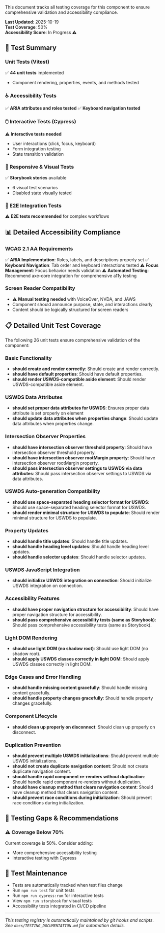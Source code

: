 This document tracks all testing coverage for this component to ensure comprehensive validation and accessibility compliance.

**Last Updated**: 2025-10-19  
**Test Coverage**: 50%  
**Accessibility Score**: In Progress ⚠️

## 🧪 Test Summary

### Unit Tests (Vitest)

✅ **44 unit tests** implemented

- Component rendering, properties, events, and methods tested

### ♿ Accessibility Tests

✅ **ARIA attributes and roles tested**
✅ **Keyboard navigation tested**

### 🖱️ Interactive Tests (Cypress)

⚠️ **Interactive tests needed**

- User interactions (click, focus, keyboard)
- Form integration testing
- State transition validation

### 📱 Responsive & Visual Tests

✅ **Storybook stories** available

- 6 visual test scenarios
- Disabled state visually tested

### 🔧 E2E Integration Tests

⚠️ **E2E tests recommended** for complex workflows

## 📊 Detailed Accessibility Compliance

### WCAG 2.1 AA Requirements

✅ **ARIA Implementation**: Roles, labels, and descriptions properly set
✅ **Keyboard Navigation**: Tab order and keyboard interactions tested
⚠️ **Focus Management**: Focus behavior needs validation
⚠️ **Automated Testing**: Recommend axe-core integration for comprehensive a11y testing

### Screen Reader Compatibility

- ⚠️ **Manual testing needed** with VoiceOver, NVDA, and JAWS
- Component should announce purpose, state, and interactions clearly
- Content should be logically structured for screen readers

## 📋 Detailed Unit Test Coverage

The following 26 unit tests ensure comprehensive validation of the component:

### Basic Functionality

- **should create and render correctly**: Should create and render correctly.
- **should have default properties**: Should have default properties.
- **should render USWDS-compatible aside element**: Should render USWDS-compatible aside element.

### USWDS Data Attributes

- **should set proper data attributes for USWDS**: Ensures proper data attribute is set properly on element
- **should update data attributes when properties change**: Should update data attributes when properties change.

### Intersection Observer Properties

- **should have intersection observer threshold property**: Should have intersection observer threshold property.
- **should have intersection observer rootMargin property**: Should have intersection observer rootMargin property.
- **should pass intersection observer settings to USWDS via data attributes**: Should pass intersection observer settings to USWDS via data attributes.

### USWDS Auto-generation Compatibility

- **should use space-separated heading selector format for USWDS**: Should use space-separated heading selector format for USWDS.
- **should render minimal structure for USWDS to populate**: Should render minimal structure for USWDS to populate.

### Property Updates

- **should handle title updates**: Should handle title updates.
- **should handle heading level updates**: Should handle heading level updates.
- **should handle selector updates**: Should handle selector updates.

### USWDS JavaScript Integration

- **should initialize USWDS integration on connection**: Should initialize USWDS integration on connection.

### Accessibility Features

- **should have proper navigation structure for accessibility**: Should have proper navigation structure for accessibility.
- **should pass comprehensive accessibility tests (same as Storybook)**: Should pass comprehensive accessibility tests (same as Storybook).

### Light DOM Rendering

- **should use light DOM (no shadow root)**: Should use light DOM (no shadow root).
- **should apply USWDS classes correctly in light DOM**: Should apply USWDS classes correctly in light DOM.

### Edge Cases and Error Handling

- **should handle missing content gracefully**: Should handle missing content gracefully.
- **should handle property changes gracefully**: Should handle property changes gracefully.

### Component Lifecycle

- **should clean up properly on disconnect**: Should clean up properly on disconnect.

### Duplication Prevention

- **should prevent multiple USWDS initializations**: Should prevent multiple USWDS initializations.
- **should not create duplicate navigation content**: Should not create duplicate navigation content.
- **should handle rapid component re-renders without duplication**: Should handle rapid component re-renders without duplication.
- **should have cleanup method that clears navigation content**: Should have cleanup method that clears navigation content.
- **should prevent race conditions during initialization**: Should prevent race conditions during initialization.

## 🚨 Testing Gaps & Recommendations

### ⚠️ Coverage Below 70%

Current coverage is 50%. Consider adding:

- More comprehensive accessibility testing
- Interactive testing with Cypress

## 📝 Test Maintenance

- Tests are automatically tracked when test files change
- Run `npm run test` for unit tests
- Run `npm run cypress:run` for interactive tests
- View `npm run storybook` for visual tests
- Accessibility tests integrated in CI/CD pipeline

---

_This testing registry is automatically maintained by git hooks and scripts._  
_See `docs/TESTING_DOCUMENTATION.md` for automation details._
